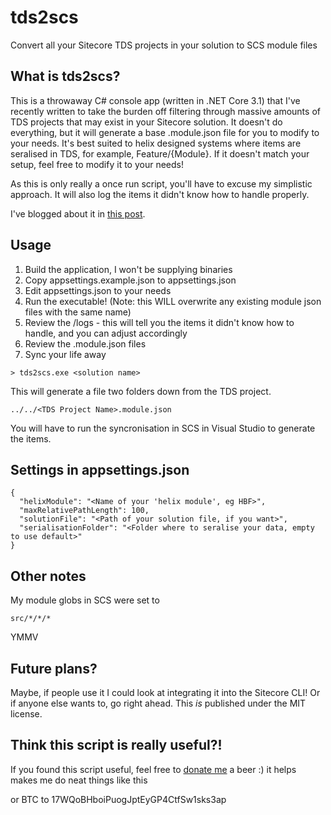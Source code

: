# tds2scs
Convert all your Sitecore TDS projects in your solution to SCS module files

## What is tds2scs?

This is a throwaway C# console app (written in .NET Core 3.1) that I've recently written to take the burden off filtering through massive amounts of TDS projects that may exist in your Sitecore solution. It doesn't do everything, but it will generate a base .module.json file for you to modify to your needs. It's best suited to helix designed systems where items are seralised in TDS, for example, Feature/{Module}. If it doesn't match your setup, feel free to modify it to your needs!

As this is only really a once run script, you'll have to excuse my simplistic approach. It will also log the items it didn't know how to handle properly.

I've blogged about it in [this post](https://spyn.me/sitecore-migrating-from-tds-to-scs/).

## Usage
1. Build the application, I won't be supplying binaries
2. Copy appsettings.example.json to appsettings.json
3. Edit appsettings.json to your needs
4. Run the executable! (Note: this WILL overwrite any existing module json files with the same name)
5. Review the /logs - this will tell you the items it didn't know how to handle, and you can adjust accordingly
6. Review the .module.json files
7. Sync your life away

```
> tds2scs.exe <solution name>
```

This will generate a file two folders down from the TDS project.
```
../../<TDS Project Name>.module.json
```

You will have to run the syncronisation in SCS in Visual Studio to generate the items.

## Settings in appsettings.json

```
{
  "helixModule": "<Name of your 'helix module', eg HBF>",
  "maxRelativePathLength": 100,
  "solutionFile": "<Path of your solution file, if you want>",
  "serialisationFolder": "<Folder where to seralise your data, empty to use default>"
}
```

## Other notes

My module globs in SCS were set to 
```
src/*/*/* 
```
YMMV

## Future plans?
Maybe, if people use it I could look at integrating it into the Sitecore CLI! Or if anyone else wants to, go right ahead. This _is_ published under the MIT license.

## Think this script is really useful?!
If you found this script useful, feel free to [donate me](https://www.paypal.com/donate/?business=2D4X8BNXQ2FVW&no_recurring=1&item_name=Just+doing+dev+things&currency_code=AUD) a beer :) it helps makes me do neat things like this

or BTC to 17WQoBHboiPuogJptEyGP4CtfSw1sks3ap
